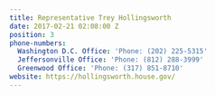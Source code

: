 ```yaml
---
title: Representative Trey Hollingsworth
date: 2017-02-21 02:08:00 Z
position: 3
phone-numbers:
  Washington D.C. Office: 'Phone: (202) 225-5315'
  Jeffersonville Office: 'Phone: (812) 288-3999'
  Greenwood Office: 'Phone: (317) 851-8710'
website: https://hollingsworth.house.gov/
---
```


